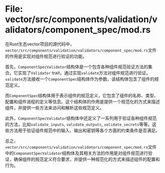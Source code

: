 # File: vector/src/components/validation/validators/component_spec/mod.rs

在Rust生态vector项目的源代码中，`vector/src/components/validation/validators/component_spec/mod.rs`文件的作用是实现对组件规范进行验证的功能。

首先，`ComponentSpecValidator`结构体是一个包含各种组件规范验证方法的集合。它实现了`Validator` trait，通过实现`validate`方法对组件规范进行验证。`validate`方法接收一个`ComponentSpec`结构体作为参数，该结构体包含了组件的规范定义。

而`ComponentSpec`结构体用于表示组件的规范定义，它包含了组件的名称、类型、配置和组件进程的定义等信息。这个结构体的作用是提供一个规范化的方式来描述组件，并提供一些方法来访问和解析这些规范定义。

此外，`ComponentSpecValidator`结构体中还定义了一系列用于验证各种组件规范的方法，比如`validate_inputs`, `validate_outputs`, `validate_secrets`等等。这些方法用于验证组件规范中的输入、输出和密钥等各个方面的约束条件是否满足。

总之，`vector/src/components/validation/validators/component_spec/mod.rs`文件中的`ComponentSpecValidator`结构体及其相关方法的作用是对组件规范进行验证，确保组件的规范定义符合要求，并提供一种规范化的方式来描述组件的配置和行为。

